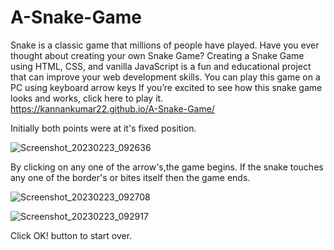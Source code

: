 # A-Snake-Game

Snake is a classic game that millions of people have played. Have you ever thought about creating your own Snake Game? Creating a Snake Game using HTML, CSS, and vanilla JavaScript is a fun and educational project that can improve your web development skills.
You can play this game on a PC using keyboard arrow keys 
If you’re excited to see how this snake game looks and works, click here to play it.                    
https://kannankumar22.github.io/A-Snake-Game/

Initially both points were at it's fixed position.
          
![Screenshot_20230223_092636](https://user-images.githubusercontent.com/109935309/220963570-8e1f314c-3292-4276-b491-d6744634e91e.png)


By clicking on any one of the arrow's,the game begins.
If the snake touches any one of the border's or bites itself then the game ends.

![Screenshot_20230223_092708](https://user-images.githubusercontent.com/109935309/220963609-e9f1a710-faea-43e2-aedd-9e1a35698970.png)

![Screenshot_20230223_092917](https://user-images.githubusercontent.com/109935309/220963649-517f8a09-c516-41f9-82d6-20628077c779.png)

       
Click OK! button to start over.
    
